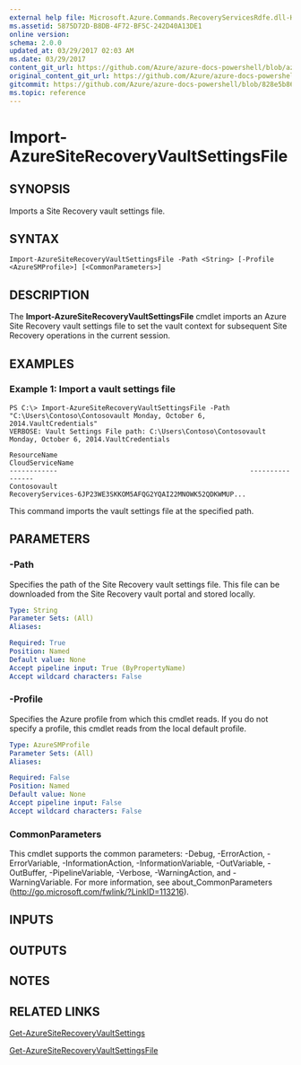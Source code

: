 ```yaml
---
external help file: Microsoft.Azure.Commands.RecoveryServicesRdfe.dll-Help.xml
ms.assetid: 5875D72D-B8DB-4F72-BF5C-242D40A13DE1
online version:
schema: 2.0.0
updated_at: 03/29/2017 02:03 AM
ms.date: 03/29/2017
content_git_url: https://github.com/Azure/azure-docs-powershell/blob/azurestack/azureps-cmdlets-docs/ServiceManagement/Azure/v3.7.0/Import-AzureSiteRecoveryVaultSettingsFile.md
original_content_git_url: https://github.com/Azure/azure-docs-powershell/blob/azurestack/azureps-cmdlets-docs/ServiceManagement/Azure/v3.7.0/Import-AzureSiteRecoveryVaultSettingsFile.md
gitcommit: https://github.com/Azure/azure-docs-powershell/blob/828e5b8648af6bdf3119ffe0cd409647f00de183
ms.topic: reference
---
```


# Import-AzureSiteRecoveryVaultSettingsFile

## SYNOPSIS
Imports a Site Recovery vault settings file.

## SYNTAX

```
Import-AzureSiteRecoveryVaultSettingsFile -Path <String> [-Profile <AzureSMProfile>] [<CommonParameters>]
```

## DESCRIPTION
The **Import-AzureSiteRecoveryVaultSettingsFile** cmdlet imports an Azure Site Recovery vault settings file to set the vault context for subsequent Site Recovery operations in the current session.

## EXAMPLES

### Example 1: Import a vault settings file
```
PS C:\> Import-AzureSiteRecoveryVaultSettingsFile -Path "C:\Users\Contoso\Contosovault Monday, October 6, 2014.VaultCredentials"
VERBOSE: Vault Settings File path: C:\Users\Contoso\Contosovault Monday, October 6, 2014.VaultCredentials

ResourceName                                                CloudServiceName
------------                                                ----------------
Contosovault                                                RecoveryServices-6JP23WE3SKKOM5AFQG2YQAI22MNOWK52QDKWMUP...
```

This command imports the vault settings file at the specified path.

## PARAMETERS

### -Path
Specifies the path of the Site Recovery vault settings file.
This file can be downloaded from the Site Recovery vault portal and stored locally.

```yaml
Type: String
Parameter Sets: (All)
Aliases: 

Required: True
Position: Named
Default value: None
Accept pipeline input: True (ByPropertyName)
Accept wildcard characters: False
```

### -Profile
Specifies the Azure profile from which this cmdlet reads.
If you do not specify a profile, this cmdlet reads from the local default profile.

```yaml
Type: AzureSMProfile
Parameter Sets: (All)
Aliases: 

Required: False
Position: Named
Default value: None
Accept pipeline input: False
Accept wildcard characters: False
```

### CommonParameters
This cmdlet supports the common parameters: -Debug, -ErrorAction, -ErrorVariable, -InformationAction, -InformationVariable, -OutVariable, -OutBuffer, -PipelineVariable, -Verbose, -WarningAction, and -WarningVariable. For more information, see about_CommonParameters (http://go.microsoft.com/fwlink/?LinkID=113216).

## INPUTS

## OUTPUTS

## NOTES

## RELATED LINKS

[Get-AzureSiteRecoveryVaultSettings](./Get-AzureSiteRecoveryVaultSettings.md)

[Get-AzureSiteRecoveryVaultSettingsFile](./Get-AzureSiteRecoveryVaultSettingsFile.md)



